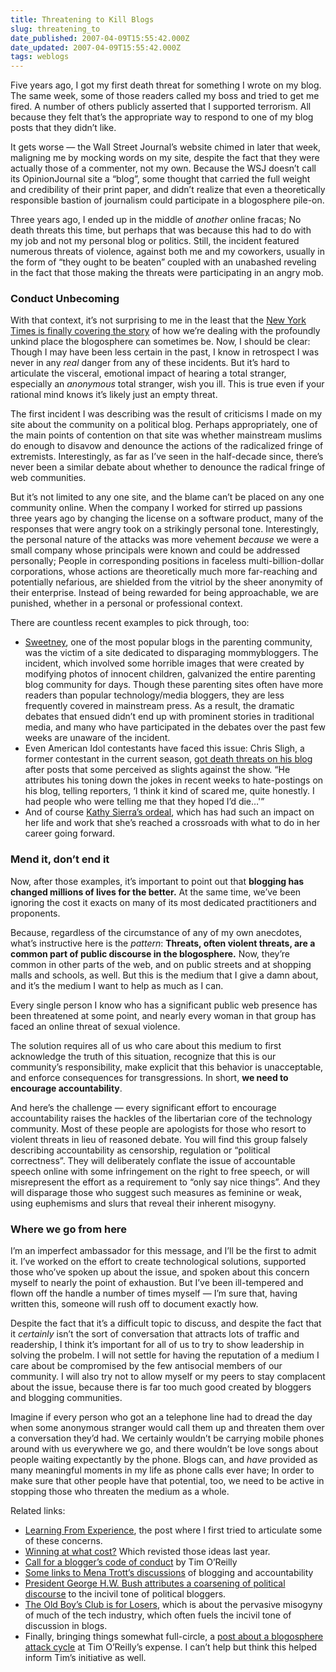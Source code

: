 ```yaml
---
title: Threatening to Kill Blogs
slug: threatening_to
date_published: 2007-04-09T15:55:42.000Z
date_updated: 2007-04-09T15:55:42.000Z
tags: weblogs
---
```


Five years ago, I got my first death threat for something I wrote on my blog. The same week, some of those readers called my boss and tried to get me fired. A number of others publicly asserted that I supported terrorism. All because they felt that’s the appropriate way to respond to one of my blog posts that they didn’t like.

It gets worse — the Wall Street Journal’s website chimed in later that week, maligning me by mocking words on my site, despite the fact that they were actually those of a commenter, not my own. Because the WSJ doesn’t call its OpinionJournal site a “blog”, some thought that carried the full weight and credibility of their print paper, and didn’t realize that even a theoretically responsible bastion of journalism could participate in a blogosphere pile-on.

Three years ago, I ended up in the middle of *another* online fracas; No death threats this time, but perhaps that was because this had to do with my job and not my personal blog or politics. Still, the incident featured numerous threats of violence, against both me and my coworkers, usually in the form of “they ought to be beaten” coupled with an unabashed reveling in the fact that those making the threats were participating in an angry mob.

### Conduct Unbecoming

With that context, it’s not surprising to me in the least that the [New York Times is finally covering the story](http://www.nytimes.com/2007/04/09/technology/09blog.html) of how we’re dealing with the profoundly unkind place the blogosphere can sometimes be. Now, I should be clear: Though I may have been less certain in the past, I know in retrospect I was never in any *real* danger from any of these incidents. But it’s hard to articulate the visceral, emotional impact of hearing a total stranger, especially an *anonymous* total stranger, wish you ill. This is true even if your rational mind knows it’s likely just an empty threat.

The first incident I was describing was the result of criticisms I made on my site about the community on a political blog. Perhaps appropriately, one of the main points of contention on that site was whether mainstream muslims do enough to disavow and denounce the actions of the radicalized fringe of extremists. Interestingly, as far as I’ve seen in the half-decade since, there’s never been a similar debate about whether to denounce the radical fringe of web communities.

But it’s not limited to any one site, and the blame can’t be placed on any one community online. When the company I worked for stirred up passions three years ago by changing the license on a software product, many of the responses that were angry took on a strikingly personal tone. Interestingly, the personal nature of the attacks was more vehement *because* we were a small company whose principals were known and could be addressed personally; People in corresponding positions in faceless multi-billion-dollar corporations, whose actions are theoretically much more far-reaching and potentially nefarious, are shielded from the vitriol by the sheer anonymity of their enterprise. Instead of being rewarded for being approachable, we are punished, whether in a personal or professional context.

There are countless recent examples to pick through, too:

- [Sweetney](http://www.sweetney.com/), one of the most popular blogs in the parenting community, was the victim of a site dedicated to disparaging mommybloggers. The incident, which involved some horrible images that were created by modifying photos of innocent children, galvanized the entire parenting blog community for days. Though these parenting sites often have more readers than popular technology/media bloggers, they are less frequently covered in mainstream press. As a result, the dramatic debates that ensued didn’t end up with prominent stories in traditional media, and many who have participated in the debates over the past few weeks are unaware of the incident.
- Even American Idol contestants have faced this issue: Chris Sligh, a former contestant in the current season, [got death threats on his blog](http://blogs.usatoday.com/idolchatter/2007/03/slighs_farewell.html) after posts that some perceived as slights against the show. “He attributes his toning down the jokes in recent weeks to hate-postings on his blog, telling reporters, ‘I think it kind of scared me, quite honestly. I had people who were telling me that they hoped I’d die…'”
- And of course [Kathy Sierra’s ordeal](http://headrush.typepad.com/creating_passionate_users/2007/04/updatejoint_sta.html), which has had such an impact on her life and work that she’s reached a crossroads with what to do in her career going forward.

### Mend it, don’t end it

Now, after those examples, it’s important to point out that **blogging has changed millions of lives for the better.** At the same time, we’ve been ignoring the cost it exacts on many of its most dedicated practitioners and proponents.

Because, regardless of the circumstance of any of my own anecdotes, what’s instructive here is the *pattern*: **Threats, often violent threats, are a common part of public discourse in the blogosphere.** Now, they’re common in other parts of the web, and on public streets and at shopping malls and schools, as well. But this is the medium that I give a damn about, and it’s the medium I want to help as much as I can.

Every single person I know who has a significant public web presence has been threatened at some point, and nearly every woman in that group has faced an online threat of sexual violence.

The solution requires all of us who care about this medium to first acknowledge the truth of this situation, recognize that this is our community’s responsibility, make explicit that this behavior is unacceptable, and enforce consequences for transgressions. In short, **we need to encourage accountability**.

And here’s the challenge — every significant effort to encourage accountability raises the hackles of the libertarian core of the technology community. Most of these people are apologists for those who resort to violent threats in lieu of reasoned debate. You will find this group falsely describing accountability as censorship, regulation or “political correctness”. They will deliberately conflate the issue of accountable speech online with some infringement on the right to free speech, or will misrepresent the effort as a requirement to “only say nice things”. And they will disparage those who suggest such measures as feminine or weak, using euphemisms and slurs that reveal their inherent misogyny.

### Where we go from here

I’m an imperfect ambassador for this message, and I’ll be the first to admit it. I’ve worked on the effort to create technological solutions, supported those who’ve spoken up about the issue, and spoken about this concern myself to nearly the point of exhaustion. But I’ve been ill-tempered and flown off the handle a number of times myself — I’m sure that, having written this, someone will rush off to document exactly how.

Despite the fact that it’s a difficult topic to discuss, and despite the fact that it *certainly* isn’t the sort of conversation that attracts lots of traffic and readership, I think it’s important for all of us to try to show leadership in solving the probelm. I will not settle for having the reputation of a medium I care about be compromised by the few antisocial members of our community. I will also try not to allow myself or my peers to stay complacent about the issue, because there is far too much good created by bloggers and blogging communities.

Imagine if every person who got an a telephone line had to dread the day when some anonymous stranger would call them up and threaten them over a conversation they’d had. We certainly wouldn’t be carrying mobile phones around with us everywhere we go, and there wouldn’t be love songs about people waiting expectantly by the phone. Blogs can, and *have* provided as many meaningful moments in my life as phone calls ever have; In order to make sure that other people have that potential, too, we need to be active in stopping those who threaten the medium as a whole.

Related links:

- [Learning From Experience](http://www.dashes.com/anil/2004/06/27/learning_from_e), the post where I first tried to articulate some of these concerns.
- [Winning at what cost?](http://www.dashes.com/anil/2006/08/09/winning_at_what) Which revisted those ideas last year.
- [Call for a blogger’s code of conduct](http://radar.oreilly.com/archives/2007/03/call_for_a_blog_1.html) by Tim O’Reilly
- [Some links to Mena Trott’s discussions](http://www.dashes.com/anil/2007/03/27/on_blogging_and) of blogging and accountability
- [President George H.W. Bush attributes a coarsening of political discourse](http://thinkprogress.org/2006/11/14/hwbloggers/) to the incivil tone of political bloggers.
- [The Old Boy’s Club is for Losers](http://www.dashes.com/anil/2007/02/23/the_old_boys_cl), which is about the pervasive misogyny of much of the tech industry, which often fuels the incivil tone of discussion in blogs.
- Finally, bringing things somewhat full-circle, a [post about a blogosphere attack cycle](http://www.dashes.com/anil/2006/05/31/yhbt_hand_20) at Tim O’Reilly’s expense. I can’t help but think this helped inform Tim’s initiative as well.
